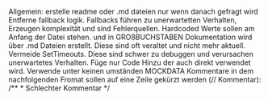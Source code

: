 Allgemein:
    erstelle readme oder .md dateien nur wenn danach gefragt wird
    Entferne fallback logik. Fallbacks führen zu unerwartetten Verhalten, Erzeugen komplexität und sind Fehlerquellen.
    Hardcoded Werte sollen am Anfang der Datei stehen. und in GROßBUCHSTABEN
    Dokumentation wird über .md Dateien erstellt. Diese sind oft veraltet und nicht mehr aktuell.
    Vermeide SetTimeouts. Diese sind schwer zu debuggen und verursachen unerwartetes Verhalten.
    Füge nur Code Hinzu der auch direkt verwendet wird.
    Verwende unter keinen umständen MOCKDATA
    Kommentare in dem nachfolgenden Fromat sollen auf eine Zeile gekürzt werden (// Kommentar): 
    /**
    * Schlechter Kommentar
    */
